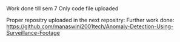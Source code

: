 ###
Work done till sem 7
Only code file uploaded

Proper repositry uploaded in the next repositry: 
Further work done:
https://github.com/manaswini2001tech/Anomaly-Detection-Using-Surveillance-Footage

